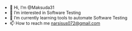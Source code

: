 - 👋 Hi, I’m @Maksuda31
- 👀 I’m interested in Software Testing
- 🌱 I’m currently learning tools to automate Software Testing
- 📫 How to reach me narsisus072@gmail.com


<!---
Maksuda31/Maksuda31 is a ✨ special ✨ repository because its `README.md` (this file) appears on your GitHub profile.
You can click the Preview link to take a look at your changes.
--->
